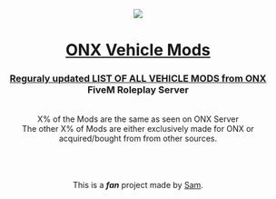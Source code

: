   <p align="center">
    <img src="https://i.imgur.com/jZvzRA6.png">
</p>
  
<h1> <div align="center"><a href="https://yungsamd17.github.io/onx-carmods/">ONX Vehicle Mods</div> </h1>

<div align="center">
  <h3><b>Reguraly updated LIST OF ALL VEHICLE MODS from <a href="https://onx.gg">ONX</a> FiveM Roleplay Server</b></h3>
<br>
  X% of the Mods are the same as seen on ONX Server
  <br>
  The other X% of Mods are either exclusively made for ONX or acquired/bought from from other sources.
  <br>
  <br>
  <br>
  <br>
  <p>This is a <b><em>fan</em></b> project made by <a href="https://yungsamd17.github.io/">Sam</a>.</p>
</div>
